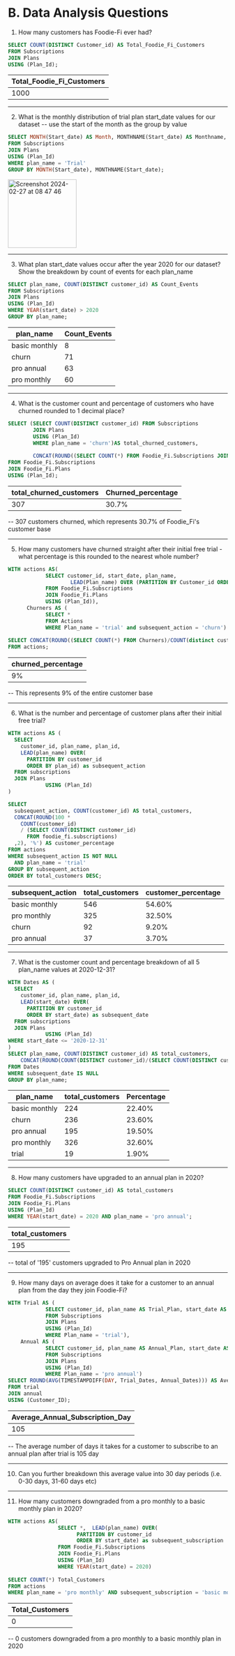 # B. Data Analysis Questions

1. How many customers has Foodie-Fi ever had?
```sql
SELECT COUNT(DISTINCT Customer_id) AS Total_Foodie_Fi_Customers
FROM Subscriptions
JOIN Plans
USING (Plan_Id);
```

| Total_Foodie_Fi_Customers | 
| ----------- | 
| 1000 | 
----

2. What is the monthly distribution of trial plan start_date values for our dataset 
--  use the start of the month as the group by value
```sql
SELECT MONTH(Start_date) AS Month, MONTHNAME(Start_date) AS Monthname, COUNT(DISTINCT Customer_id) AS Distribution
FROM Subscriptions
JOIN Plans
USING (Plan_Id)
WHERE plan_name = 'Trial'
GROUP BY MONTH(Start_date), MONTHNAME(Start_date);
```

<img width="157" alt="Screenshot 2024-02-27 at 08 47 46" src="https://github.com/olubadero/Danny_Mas_8-week_SQL_Challenge/assets/111298078/e6879833-6972-4103-a190-bd10a7d775cd">

----
3. What plan start_date values occur after the year 2020 for our dataset? Show the breakdown by count of events for each plan_name
```sql
SELECT plan_name, COUNT(DISTINCT customer_id) AS Count_Events
FROM Subscriptions
JOIN Plans
USING (Plan_Id)
WHERE YEAR(start_date) > 2020
GROUP BY plan_name;
```

| plan_name | Count_Events |
| ----------- |  ----------- | 
| basic monthly	| 8 |
| churn	| 71 |
| pro annual	| 63 |
| pro monthly |	60 |


----

4. What is the customer count and percentage of customers who have churned rounded to 1 decimal place?

```sql
SELECT (SELECT COUNT(DISTINCT customer_id) FROM Subscriptions 
		JOIN Plans 
		USING (Plan_Id) 
		WHERE plan_name = 'churn')AS total_churned_customers, 
        
        CONCAT(ROUND((SELECT COUNT(*) FROM Foodie_Fi.Subscriptions JOIN Foodie_Fi.Plans USING (Plan_Id) WHERE plan_name = 'churn')/COUNT(DISTINCT customer_id) *100,1), '%') AS Churned_percentage
FROM Foodie_Fi.Subscriptions
JOIN Foodie_Fi.Plans
USING (Plan_Id);
```
| total_churned_customers	 | Churned_percentage | 
| ----------- |  ----------- | 
| 307 | 	30.7% | 

-- 307 customers churned, which represents 30.7% of Foodie_Fi's customer base

----

5. How many customers have churned straight after their initial free trial - what percentage is this rounded to the nearest whole number?
```sql
WITH actions AS(
			SELECT customer_id, start_date, plan_name, 
					LEAD(Plan_name) OVER (PARTITION BY Customer_id ORDER BY Start_date) AS subsequent_action
			FROM Foodie_Fi.Subscriptions
			JOIN Foodie_Fi.Plans
			USING (Plan_Id)), 
	  Churners AS (
			SELECT *
			FROM Actions
			WHERE Plan_name = 'trial' and subsequent_action = 'churn')    -- 92 customers churned after their trial period
            
SELECT CONCAT(ROUND((SELECT COUNT(*) FROM Churners)/COUNT(distinct customer_id) * 100), '%') AS churned_percentage
FROM actions;
```
|churned_percentage  | 
|  ----------- | 
| 9%  | 


-- This represents 9% of the entire customer base

----

6. What is the number and percentage of customer plans after their initial free trial?

```sql
WITH actions AS (
  SELECT 
    customer_id, plan_name, plan_id, 
    LEAD(plan_name) OVER(
      PARTITION BY customer_id 
      ORDER BY plan_id) as subsequent_action
  FROM subscriptions
  JOIN Plans
			USING (Plan_Id)
)

SELECT 
  subsequent_action, COUNT(customer_id) AS total_customers,
  CONCAT(ROUND(100 * 
    COUNT(customer_id)
    / (SELECT COUNT(DISTINCT customer_id) 
      FROM foodie_fi.subscriptions)
  ,2), '%') AS customer_percentage
FROM actions
WHERE subsequent_action IS NOT NULL 
  AND plan_name = 'trial'
GROUP BY subsequent_action
ORDER BY total_customers DESC;
```

| subsequent_action |	total_customers | customer_percentage |
| ----------- |  ----------- |  ----------- | 
| basic monthly	 | 546	 | 54.60% |
| pro monthly |	325 |	32.50% |
| churn |	92 |	9.20% |
| pro annual |	37 |	3.70% |

----

7. What is the customer count and percentage breakdown of all 5 plan_name values at 2020-12-31?
```sql
WITH Dates AS (
  SELECT 
    customer_id, plan_name, plan_id, 
    LEAD(start_date) OVER(
      PARTITION BY customer_id 
      ORDER BY start_date) as subsequent_date
  FROM subscriptions
  JOIN Plans
			USING (Plan_Id)
WHERE start_date <= '2020-12-31'
)
SELECT plan_name, COUNT(DISTINCT customer_id) AS total_customers,
	CONCAT(ROUND(COUNT(DISTINCT customer_id)/(SELECT COUNT(DISTINCT customer_id) FROM subscriptions)* 100, 2), '%') AS Percentage
FROM Dates
WHERE subsequent_date IS NULL
GROUP BY plan_name;
```
| plan_name | 	total_customers | Percentage | 
| ----------- |  ----------- |  ----------- |
| basic monthly |	224 | 	22.40% | 
| churn |	236 | 	23.60% | 
| pro annual | 	195 | 	19.50% | 
| pro monthly | 	326 | 	32.60% | 
| trial | 	19 | 	1.90% | 

----

8. How many customers have upgraded to an annual plan in 2020?
```sql
SELECT COUNT(DISTINCT customer_id) AS total_customers
FROM Foodie_Fi.Subscriptions
JOIN Foodie_Fi.Plans
USING (Plan_Id)
WHERE YEAR(start_date) = 2020 AND plan_name = 'pro annual';
```
|  total_customers |
|  ----------- |
|  195 |


-- total of '195' customers upgraded to Pro Annual plan in 2020

----

9. How many days on average does it take for a customer to an annual plan from the day they join Foodie-Fi?
```sql
WITH Trial AS (
			SELECT customer_id, plan_name AS Trial_Plan, start_date AS Trial_Dates
			FROM Subscriptions
			JOIN Plans
			USING (Plan_Id)
            WHERE Plan_name = 'trial'),
	Annual AS (
			SELECT customer_id, plan_name AS Annual_Plan, start_date AS Annual_Dates
			FROM Subscriptions
			JOIN Plans
			USING (Plan_Id)
            WHERE Plan_name = 'pro annual')
SELECT ROUND(AVG(TIMESTAMPDIFF(DAY, Trial_Dates, Annual_Dates))) AS Average_Annual_Subscription_Day
FROM trial
JOIN annual
USING (Customer_ID);
```
|  Average_Annual_Subscription_Day |
|  ----------- |
|  105 |


-- The average number of days it takes for a customer to subscribe to an annual plan after trial is 105 day

----

10. Can you further breakdown this average value into 30 day periods (i.e. 0-30 days, 31-60 days etc)


----

11. How many customers downgraded from a pro monthly to a basic monthly plan in 2020?
```sql
WITH actions AS(
				SELECT *,  LEAD(plan_name) OVER(
					  PARTITION BY customer_id 
					  ORDER BY start_date) as subsequent_subscription
				FROM Foodie_Fi.Subscriptions
				JOIN Foodie_Fi.Plans
				USING (Plan_Id)
                WHERE YEAR(start_date) = 2020)
                
SELECT COUNT(*) Total_Customers
FROM actions
WHERE plan_name = 'pro monthly' AND subsequent_subscription = 'basic monthly';
```
|  Total_Customers |
|  ----------- |
|  0 |


-- 0 customers downgraded from a pro monthly to a basic monthly plan in 2020
